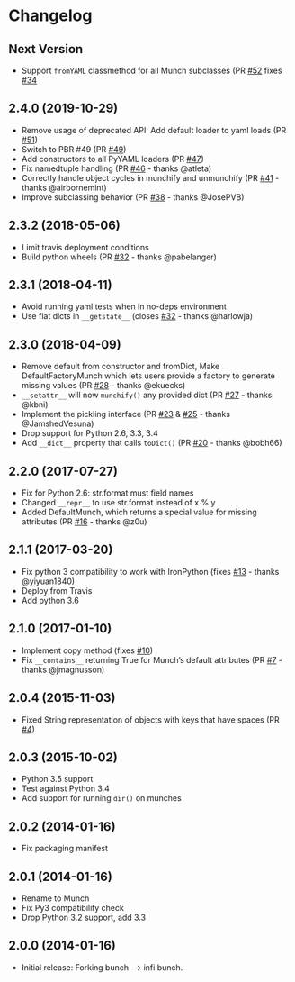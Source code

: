 Changelog
=========

Next Version
------------

* Support ``fromYAML`` classmethod for all Munch subclasses (PR [#52](https://github.com/Infinidat/munch/pull/52) fixes [#34](https://github.com/Infinidat/munch/issues/34)

2.4.0 (2019-10-29)
------------------

* Remove usage of deprecated API: Add default loader to yaml loads (PR [#51](https://github.com/Infinidat/munch/pull/51))
* Switch to PBR #49 (PR [#49](https://github.com/Infinidat/munch/pull/49))
* Add constructors to all PyYAML loaders (PR [#47](https://github.com/Infinidat/munch/pull/47))
* Fix namedtuple handling (PR [#46](https://github.com/Infinidat/munch/pull/46) - thanks @atleta)
* Correctly handle object cycles in munchify and unmunchify (PR [#41](https://github.com/Infinidat/munch/pull/41) - thanks @airbornemint)
* Improve subclassing behavior (PR [#38](https://github.com/Infinidat/munch/pull/38) - thanks @JosePVB)

2.3.2 (2018-05-06)
------------------

* Limit travis deployment conditions
* Build python wheels (PR [#32](https://github.com/Infinidat/munch/pull/32) - thanks @pabelanger)

2.3.1 (2018-04-11)
------------------

* Avoid running yaml tests when in no-deps environment
* Use flat dicts in ``__getstate__`` (closes [#32](https://github.com/Infinidat/munch/issues/30) - thanks @harlowja)

2.3.0 (2018-04-09)
------------------

* Remove default from constructor and fromDict, Make DefaultFactoryMunch which lets users provide a factory to generate missing values (PR [#28](https://github.com/Infinidat/munch/pull/28) - thanks @ekuecks)
* ``__setattr__`` will now ``munchify()`` any provided dict (PR [#27](https://github.com/Infinidat/munch/pulls/27) - thanks @kbni)
* Implement the pickling interface (PR [#23](https://github.com/Infinidat/munch/pulls/23) & [#25](https://github.com/Infinidat/munch/pulls/25) - thanks @JamshedVesuna)
* Drop support for Python 2.6, 3.3, 3.4
* Add ``__dict__`` property that calls ``toDict()`` (PR [#20](https://github.com/Infinidat/munch/pulls/20) - thanks @bobh66)

2.2.0 (2017-07-27)
------------------

* Fix for Python 2.6: str.format must field names
* Changed ``__repr__`` to use str.format instead of x % y
* Added DefaultMunch, which returns a special value for missing attributes (PR [#16](https://github.com/Infinidat/munch/pulls/16) - thanks @z0u)

2.1.1 (2017-03-20)
------------------

* Fix python 3 compatibility to work with IronPython (fixes [#13](https://github.com/Infinidat/munch/issues/13) - thanks @yiyuan1840)
* Deploy from Travis
* Add python 3.6

2.1.0 (2017-01-10)
------------------

* Implement copy method (fixes [#10](https://github.com/Infinidat/munch/issues/10))
* Fix ``__contains__`` returning True for Munch’s default attributes (PR [#7](https://github.com/Infinidat/munch/pull/7) - thanks @jmagnusson)

2.0.4 (2015-11-03)
------------------

* Fixed String representation of objects with keys that have spaces (PR [#4](https://github.com/Infinidat/munch/pull/4))

2.0.3 (2015-10-02)
------------------

* Python 3.5 support
* Test against Python 3.4
* Add support for running ``dir()`` on munches

2.0.2 (2014-01-16)
------------------

* Fix packaging manifest

2.0.1 (2014-01-16)
------------------

* Rename to Munch
* Fix Py3 compatibility check
* Drop Python 3.2 support, add 3.3

2.0.0 (2014-01-16)
------------------

* Initial release: Forking bunch --> infi.bunch.
